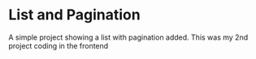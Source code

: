 # List and Pagination

<p>A simple project showing a list with pagination added. This was my 2nd project coding in the frontend</p>
